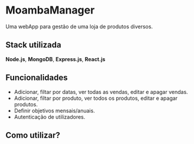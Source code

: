 
# MoambaManager

Uma webApp para gestão de uma loja de produtos diversos.

## Stack utilizada

**Node.js**, **MongoDB**, **Express.js**, **React.js**


## Funcionalidades

- Adicionar, filtar por datas, ver todas as vendas, editar e apagar vendas.
- Adicionar, filtar por produto, ver todos os produtos, editar e apagar produtos.
- Definir objetivos mensais/anuais.
- Autenticação de utilizadores.


## Como utilizar?

###
